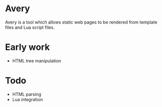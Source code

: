 # Avery

Avery is a tool which allows static web pages to be rendered from template files and Lua script files.

# Early work

- HTML tree manipulation

# Todo

- HTML parsing
- Lua integration